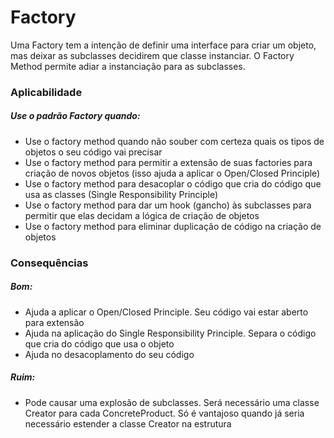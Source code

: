 # Factory

Uma Factory tem a intenção de definir uma interface para criar um objeto, mas deixar as subclasses decidirem que classe instanciar. O Factory Method permite adiar a instanciação para as subclasses.


### Aplicabilidade

##### Use o padrão Factory quando:

* Use o factory method quando não souber com certeza quais os tipos de objetos o seu código vai precisar
* Use o factory method para permitir a extensão de suas factories para criação de novos objetos (isso ajuda a aplicar o Open/Closed Principle)
* Use o factory method para desacoplar o código que cria do código que usa as classes (Single Responsibility Principle)
* Use o factory method para dar um hook (gancho) às subclasses para permitir que elas decidam a lógica de criação de objetos
* Use o factory method para eliminar duplicação de código na criação de objetos

### Consequências

##### Bom:

* Ajuda a aplicar o Open/Closed Principle. Seu código vai estar aberto para extensão
* Ajuda na aplicação do Single Responsibility Principle. Separa o código que cria do código que usa o objeto
* Ajuda no desacoplamento do seu código

##### Ruim:

* Pode causar uma explosão de subclasses. Será necessário uma classe Creator para cada ConcreteProduct. Só é vantajoso quando já seria necessário estender a classe Creator na estrutura